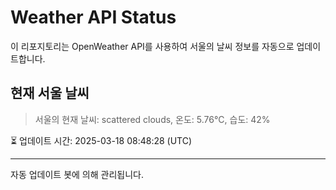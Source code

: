 
# Weather API Status

이 리포지토리는 OpenWeather API를 사용하여 서울의 날씨 정보를 자동으로 업데이트합니다.

## 현재 서울 날씨
> 서울의 현재 날씨: scattered clouds, 온도: 5.76°C, 습도: 42%

⏳ 업데이트 시간: 2025-03-18 08:48:28 (UTC)

---
자동 업데이트 봇에 의해 관리됩니다.
